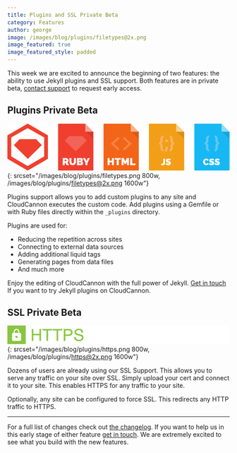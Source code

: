 ```yaml
---
title: Plugins and SSL Private Beta
category: Features
author: george
image: /images/blog/plugins/filetypes@2x.png
image_featured: true
image_featured_style: padded
---
```


This week we are excited to announce the beginning of two features: the ability to use Jekyll plugins and SSL support. Both features are in private beta, [contact support](mailto:support@cloudcannon.com) to request early access.

## Plugins Private Beta

![Ruby and Gemfiles are now supported within CloudCannon](/images/blog/plugins/filetypes.png){: srcset="/images/blog/plugins/filetypes.png 800w, /images/blog/plugins/filetypes@2x.png 1600w"}

Plugins support allows you to add custom plugins to any site and CloudCannon executes the custom code. Add plugins using a Gemfile or with Ruby files directly within the `_plugins` directory.

Plugins are used for:

- Reducing the repetition across sites
- Connecting to external data sources
- Adding additional liquid tags
- Generating pages from data files
- And much more

Enjoy the editing of CloudCannon with the full power of Jekyll. [Get in touch](mailto:support@cloudcannon.com) If you want to try Jekyll plugins on CloudCannon.

## SSL Private Beta

![Add HTTPS to your CloudCannon Site](/images/blog/plugins/https.png){: srcset="/images/blog/plugins/https.png 800w, /images/blog/plugins/https@2x.png 1600w"}

Dozens of users are already using our SSL Support. This allows you to serve any traffic on your site over SSL. Simply upload your cert and connect it to your site. This enables HTTPS for any traffic to your site.

Optionally, any site can be configured to force SSL. This redirects any HTTP traffic to HTTPS.

---

For a full list of changes check out [the changelog](https://docs.cloudcannon.com/changelog/). If you want to help us in this early stage of either feature [get in touch](mailto:support@cloudcannon.com). We are extremely excited to see what you build with the new features.
